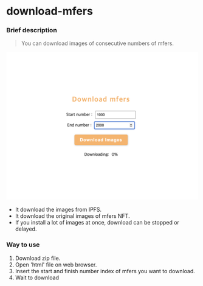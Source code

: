 # download-mfers

### Brief description
> You can download images of consecutive numbers of mfers.

![sample image](https://github.com/mfer7244/download-mfers/blob/main/sample.png?raw=true)
- It download the images from IPFS.
- It download the original images of mfers NFT.
- If you install a lot of images at once, download can be stopped or delayed.

### Way to use
1. Download zip file.
2. Open 'html' file on web browser.
3. Insert the start and finish number index of mfers you want to download.
4. Wait to download


